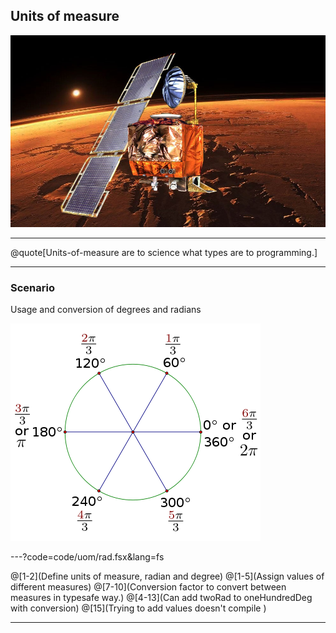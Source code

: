 
## Units of measure

![MarsRover](assets/marsRover.jpg)

---

@quote[Units-of-measure are to science what types are to programming.]

--- 

### Scenario

Usage and conversion of degrees and radians

![Radians](assets/rads.png)


---?code=code/uom/rad.fsx&lang=fs

@[1-2](Define units of measure, radian and degree)
@[1-5](Assign values of different measures)
@[7-10](Conversion factor to convert between measures in typesafe way.)
@[4-13](Can add twoRad to oneHundredDeg with conversion)
@[15](Trying to add values doesn't compile )

---

